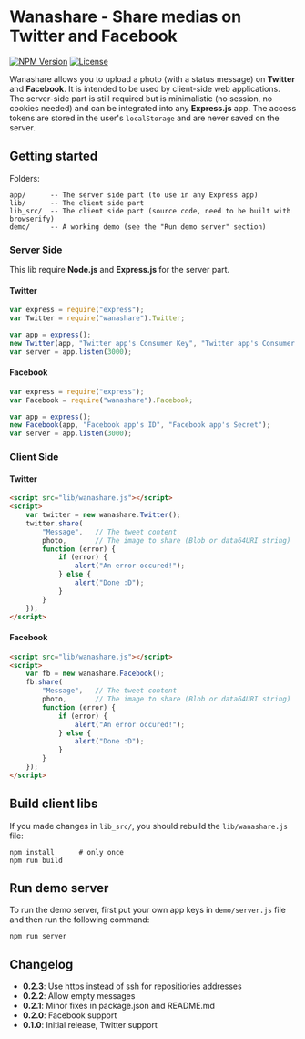 # Wanashare - Share medias on Twitter and Facebook

[![NPM Version](http://img.shields.io/npm/v/wanashare.svg?style=flat)](https://www.npmjs.com/package/wanashare)
[![License](http://img.shields.io/npm/l/wanashare.svg?style=flat)](https://github.com/wanadev/wanashare/blob/master/LICENSE)

Wanashare allows you to upload a photo (with a status message) on **Twitter** and **Facebook**. It is intended to be used by client-side web applications. The server-side part is still required but is minimalistic (no session, no cookies needed) and can be integrated into any **Express.js** app. The access tokens are stored in the user's `localStorage` and are never saved on the server.


## Getting started

Folders:

    app/      -- The server side part (to use in any Express app)
    lib/      -- The client side part
    lib_src/  -- The client side part (source code, need to be built with browserify)
    demo/     -- A working demo (see the "Run demo server" section)

### Server Side

This lib require **Node.js** and **Express.js** for the server part.

#### Twitter

```javascript
var express = require("express");
var Twitter = require("wanashare").Twitter;

var app = express();
new Twitter(app, "Twitter app's Consumer Key", "Twitter app's Consumer Secret");
var server = app.listen(3000);
```

#### Facebook

```javascript
var express = require("express");
var Facebook = require("wanashare").Facebook;

var app = express();
new Facebook(app, "Facebook app's ID", "Facebook app's Secret");
var server = app.listen(3000);
```


### Client Side

#### Twitter

```html
<script src="lib/wanashare.js"></script>
<script>
    var twitter = new wanashare.Twitter();
    twitter.share(
        "Message",   // The tweet content
        photo,       // The image to share (Blob or data64URI string)
        function (error) {
            if (error) {
                alert("An error occured!");
            } else {
                alert("Done :D");
            }
        }
    });
</script>
```

#### Facebook

```html
<script src="lib/wanashare.js"></script>
<script>
    var fb = new wanashare.Facebook();
    fb.share(
        "Message",   // The tweet content
        photo,       // The image to share (Blob or data64URI string)
        function (error) {
            if (error) {
                alert("An error occured!");
            } else {
                alert("Done :D");
            }
        }
    });
</script>
```


## Build client libs

If you made changes in `lib_src/`, you should rebuild the `lib/wanashare.js` file:

    npm install      # only once
    npm run build


## Run demo server

To run the demo server, first put your own app keys in `demo/server.js` file and then run the following command:

    npm run server

## Changelog

* **0.2.3**: Use https instead of ssh for repositiories addresses
* **0.2.2**: Allow empty messages
* **0.2.1**: Minor fixes in package.json and README.md
* **0.2.0**: Facebook support
* **0.1.0**: Initial release, Twitter support

